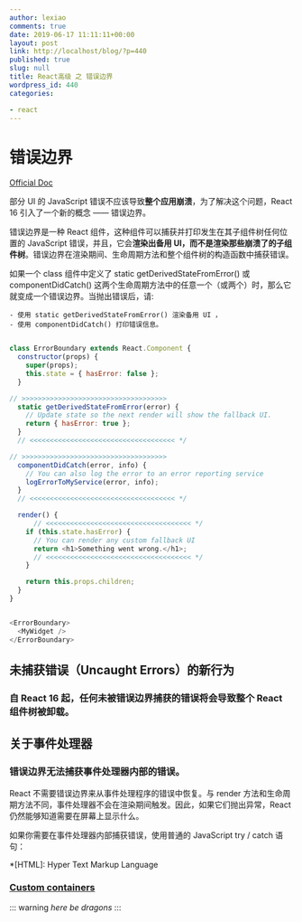 ```yaml
---
author: lexiao
comments: true
date: 2019-06-17 11:11:11+00:00
layout: post
link: http://localhost/blog/?p=440
published: true
slug: null
title: React高级 之 错误边界
wordpress_id: 440
categories:

- react
---
```


# 错误边界

[Official Doc](https://zh-hans.reactjs.org/docs/error-boundaries.html)


部分 UI 的 JavaScript 错误不应该导致**整个应用崩溃**，为了解决这个问题，React 16 引入了一个新的概念 —— 错误边界。

错误边界是一种 React 组件，这种组件可以捕获并打印发生在其子组件树任何位置的 JavaScript 错误，并且，它会**渲染出备用 UI，而不是渲染那些崩溃了的子组件树**。错误边界在渲染期间、生命周期方法和整个组件树的构造函数中捕获错误。


如果一个 class 组件中定义了 static getDerivedStateFromError() 或 componentDidCatch() 这两个生命周期方法中的任意一个（或两个）时，那么它就变成一个错误边界。当抛出错误后，请:

    - 使用 static getDerivedStateFromError() 渲染备用 UI ，
    - 使用 componentDidCatch() 打印错误信息。

```js

class ErrorBoundary extends React.Component {
  constructor(props) {
    super(props);
    this.state = { hasError: false };
  }

// >>>>>>>>>>>>>>>>>>>>>>>>>>>>>>>>>>>>
  static getDerivedStateFromError(error) {
    // Update state so the next render will show the fallback UI.
    return { hasError: true };
  }
  // <<<<<<<<<<<<<<<<<<<<<<<<<<<<<<<<<<<< */

// >>>>>>>>>>>>>>>>>>>>>>>>>>>>>>>>>>>>
  componentDidCatch(error, info) {
    // You can also log the error to an error reporting service
    logErrorToMyService(error, info);
  }
  // <<<<<<<<<<<<<<<<<<<<<<<<<<<<<<<<<<<< */

  render() {
      // <<<<<<<<<<<<<<<<<<<<<<<<<<<<<<<<<<<< */
    if (this.state.hasError) {
      // You can render any custom fallback UI
      return <h1>Something went wrong.</h1>;
      // <<<<<<<<<<<<<<<<<<<<<<<<<<<<<<<<<<<< */
    }

    return this.props.children; 
  }
}
```

```js

<ErrorBoundary>
  <MyWidget />
</ErrorBoundary>
```

## 未捕获错误（Uncaught Errors）的新行为

### 自 React 16 起，任何未被错误边界捕获的错误将会导致整个 React 组件树被卸载。


## 关于事件处理器

### 错误边界无法捕获事件处理器内部的错误。

React 不需要错误边界来从事件处理程序的错误中恢复。与 render 方法和生命周期方法不同，事件处理器不会在渲染期间触发。因此，如果它们抛出异常，React 仍然能够知道需要在屏幕上显示什么。

如果你需要在事件处理器内部捕获错误，使用普通的 JavaScript try / catch 语句：


*[HTML]: Hyper Text Markup Language

### [Custom containers](https://github.com/markdown-it/markdown-it-container)

::: warning
*here be dragons*
:::



